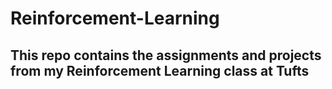 # Reinforcement-Learning

## This repo contains the assignments and projects from my Reinforcement Learning class at Tufts
